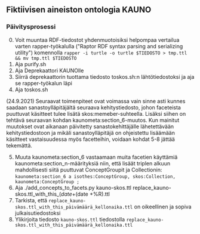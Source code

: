 ## Fiktiivisen aineiston ontologia KAUNO

### Päivitysprosessi
0. Voit muuntaa RDF-tiedostot yhdenmuotoisiksi helpompaa vertailua varten rapper-työkalulla ("Raptor RDF syntax parsing and serializing utility") komennolla `rapper -i turtle -o turtle $TIEDOSTO > tmp.ttl && mv tmp.ttl $TIEDOSTO`
1. Aja purify.sh
2. Aja Deprekaattori KAUNOlle
3. Siirrä deprekaattorin tuottama tiedosto toskos.sh:n lähtötiedostoksi ja aja se rapper-työkalun läpi
4. Aja toskos.sh

(24.9.2021) Seuraavat toimenpiteet ovat voimassa vain sinne asti kunnes saadaan sanastoylläpitäjältä seuraava kehitystiedosto, johon faceteista puuttuvat käsitteet tulee lisätä skos:memeber-suhteella. Lisäksi siihen on tehtävä seuraavan kohdan kaunometa:section_6-muutos. Kun mainitut muutokset ovat aikanaan päivitetty sanastokehittäjälle lähetettävään kehitystiedostoon ja mikäli sanastoylläpitäjä on ohjeistettu lisäämään käsitteet vastaisuudessa myös facetteihin, voidaan kohdat 5-8 jättää tekemättä.

5. Muuta kaunometa:section_6 vastaamaan muita facetien käyttämiä kaunometa:section_n-määrityksiä niin, että lisäät triplen alkuun mahdollisesti siitä puuttuvat ConceptGroupit ja Collectionin:
`kaunometa:section_6 a isothes:ConceptGroup,
        skos:Collection,
        kaunometa:ConceptGroup ;`
6. Aja ./add_concepts_to_facets.py kauno-skos.ttl replace_kauno-skos.ttl_with_this_$(date +%F)_$(date +%R).ttl
7. Tarkista, että `replace_kauno-skos.ttl_with_this_päivämäärä_kellonaika.ttl` on oikeellinen ja sopiva julkaisutiedostoksi
8. Ylikirjoita tiedosto `kauno-skos.ttl` tiedostolla `replace_kauno-skos.ttl_with_this_päivämäärä_kellonaika.ttl`
